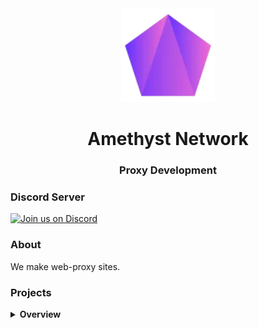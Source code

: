 <!--
                                _     _                     _       _   _          _                               _    
     /\                        | |   | |                   | |     | \ | |        | |                             | |   
    /  \     _ __ ___     ___  | |_  | |__    _   _   ___  | |_    |  \| |   ___  | |_  __      __   ___    _ __  | | __
   / /\ \   | '_ ` _ \   / _ \ | __| | '_ \  | | | | / __| | __|   | . ` |  / _ \ | __| \ \ /\ / /  / _ \  | '__| | |/ /
  / ____ \  | | | | | | |  __/ | |_  | | | | | |_| | \__ \ | |_    | |\  | |  __/ | |_   \ V  V /  | (_) | | |    |   < 
 /_/    \_\ |_| |_| |_|  \___|  \__| |_| |_|  \__, | |___/  \__|   |_| \_|  \___|  \__|   \_/\_/    \___/  |_|    |_|\_\
                                               __/ |                                                                    
                                              |___/                                                                     
-->
<!-- The font is called Big, if you are wondering -->
<div align="center">
<kbd>
<img width="150px" src="https://raw.githubusercontent.com/amethystnetwork-dev/.github/main/img/logo.png">
</kbd>

<h1>Amethyst Network</h1>
<h3>Proxy Development</h3>
</div>

### Discord Server

[![Join us on Discord](https://invidget.switchblade.xyz/J3VPy5Vy8x?theme=light)](https://discord.gg/J3VPy5Vy8x)

### About

We make web-proxy sites.

### Projects
<details>
<summary><b>Overview</b></summary>

**Main**

- [Incognito](https://github.com/amethystnetwork-dev/Incognito) - Unofficial Incognito easy deployment version with TompHTTP bare server included.
- [Incognito-Lite](https://github.com/amethystnetwork-dev/Incognito-Lite) - A lite version of incognito powered by BUFFY.
- [Tsunami Updated](https://github.com/amethystnetwork-dev/Tsunami) - Tsunami Updated is a continuation of Nebelung's work.
- [Bare Server Deployable](https://github.com/amethystnetwork-dev/bare-server-deployable) - A deployable version of the Bare Sever.
- [Hypertabs](https://github.com/amethystnetwork-dev/Hypertabs) - A deployable version of Hypertabs.

**Other**

- [gfiles-fork](https://github.com/amethystnetwork-dev/gfiles-fork) - Modified fork of [BinBashBanana/gfiles](https://github.com/BinBashBanana/gfiles).
- [google](https://github.com/amethystnetwork-dev/google) - Something found on Replit.

**WIP**

- [Amethyst](https://github.com/amethystnetwork-dev/Amethyst) - Custom proxy website made for TN's proxathon.
</details>
